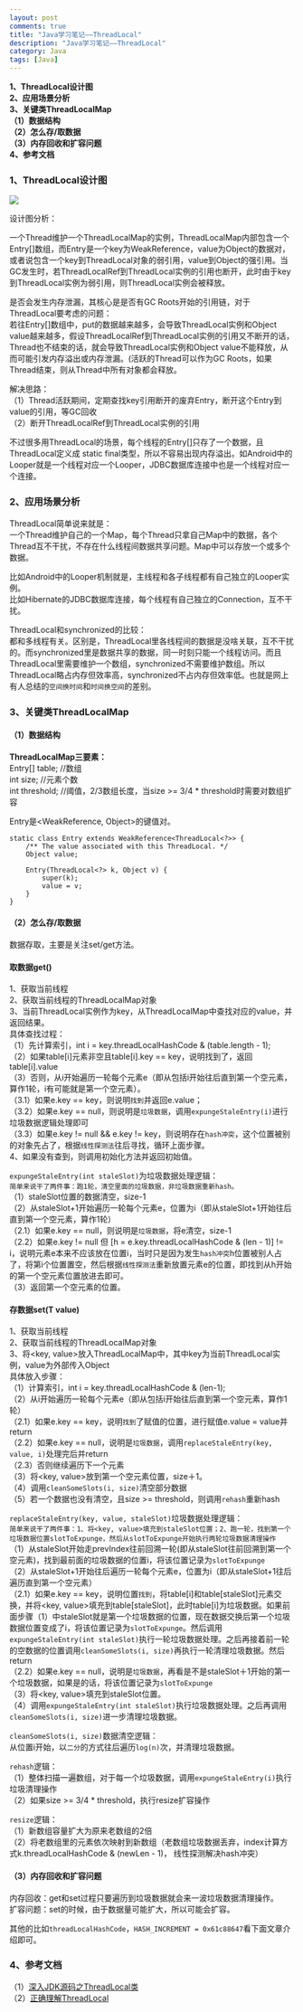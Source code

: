 ```yaml
---
layout: post
comments: true
title: "Java学习笔记——ThreadLocal"
description: "Java学习笔记——ThreadLocal"
category: Java
tags: [Java]
---
```



**1、ThreadLocal设计图**    
**2、应用场景分析**    
**3、关键类ThreadLocalMap**    
**（1）数据结构**    
**（2）怎么存/取数据**    
**（3）内存回收和扩容问题**    
**4、参考文档**

<!--more-->


### 1、ThreadLocal设计图

![](/image/2018-04-07-learning-notes-threadlocal/threadlocal.jpg)

设计图分析：    

一个Thread维护一个ThreadLocalMap的实例，ThreadLocalMap内部包含一个Entry[]数组，而Entry是一个key为WeakReference<ThreadLocal>，value为Object的数据对，或者说包含一个key到ThreadLocal对象的弱引用，value到Object的强引用。当GC发生时，若ThreadLocalRef到ThreadLocal实例的引用也断开，此时由于key到ThreadLocal实例为弱引用，则ThreadLocal实例会被释放。

是否会发生内存泄漏，其核心是是否有GC Roots开始的引用链，对于ThreadLocal要考虑的问题：    
若往Entry[]数组中，put的数据越来越多，会导致ThreadLocal实例和Object value越来越多，假设ThreadLocalRef到ThreadLocal实例的引用又不断开的话，Thread也不结束的话，就会导致ThreadLocal实例和Object value不能释放，从而可能引发内存溢出或内存泄漏。(活跃的Thread可以作为GC Roots，如果Thread结束，则从Thread中所有对象都会释放。

解决思路：    
（1）Thread活跃期间，定期查找key引用断开的废弃Entry，断开这个Entry到value的引用，等GC回收    
（2）断开ThreadLocalRef到ThreadLocal实例的引用

不过很多用ThreadLocal的场景，每个线程的Entry[]只存了一个数据，且ThreadLocal定义成 static final类型，所以不容易出现内存溢出。如Android中的Looper就是一个线程对应一个Looper，JDBC数据库连接中也是一个线程对应一个连接。

### 2、应用场景分析

ThreadLocal简单说来就是：    
一个Thread维护自己的一个Map，每个Thread只拿自己Map中的数据，各个Thread互不干扰，不存在什么线程间数据共享问题。Map中可以存放一个或多个数据。

比如Android中的Looper机制就是，主线程和各子线程都有自己独立的Looper实例。    
比如Hibernate的JDBC数据库连接，每个线程有自己独立的Connection，互不干扰。    

ThreadLocal和synchronized的比较：    
都和多线程有关。区别是，ThreadLocal里各线程间的数据是没啥关联，互不干扰的。而synchronized里是数据共享的数据，同一时刻只能一个线程访问。而且ThreadLocal里需要维护一个数组，synchronized不需要维护数组。所以ThreadLocal略占内存但效率高，synchronized不占内存但效率低。也就是网上有人总结的`空间换时间`和`时间换空间`的差别。

### 3、关键类ThreadLocalMap

#### （1）数据结构

**ThreadLocalMap三要素：**    
Entry[] table;  //数组    
int size;  //元素个数    
int threshold;  //阈值，2/3数组长度，当size >= 3/4 * threshold时需要对数组扩容    

Entry是<WeakReference<ThreadLocal>, Object>的键值对。    
    
    static class Entry extends WeakReference<ThreadLocal<?>> {
        /** The value associated with this ThreadLocal. */
        Object value;

        Entry(ThreadLocal<?> k, Object v) {
            super(k);
            value = v;
        }
    }
    
#### （2）怎么存/取数据

数据存取，主要是关注set/get方法。

#### 取数据get()    

1、获取当前线程    
2、获取当前线程的ThreadLocalMap对象    
3、当前ThreadLocal实例作为key，从ThreadLocalMap中查找对应的value，并返回结果。     
   具体查找过程：    
 （1）先计算索引，int i = key.threadLocalHashCode & (table.length - 1);    
 （2）如果table[i]元素非空且table[i].key == key，说明找到了，返回table[i].value    
 （3）否则，从i开始遍历一轮每个元素e（即从包括i开始往后直到第一个空元素，算作1轮，i有可能就是第一个空元素）。    
   （3.1）如果e.key == key，则说明`找到`并返回e.value；    
   （3.2）如果e.key == null，则说明是`垃圾数据`，调用`expungeStaleEntry(i)`进行垃圾数据逻辑处理即可    
   （3.3）如果e.key != null && e.key != key，则说明存在`hash冲突`，这个位置被别的对象先占了，根据`线性探测法`往后寻找，循环上面步骤。        
4、如果没有查到，则调用初始化方法并返回初始值。

`expungeStaleEntry(int staleSlot)`为垃圾数据处理逻辑：    
`简单来说干了两件事：跑1轮，清空里面的垃圾数据，非垃圾数据重新hash。`    
（1）staleSlot位置的数据清空，size-1    
（2）从staleSlot+1开始遍历一轮每个元素e，位置为i（即从staleSlot+1开始往后直到第一个空元素，算作1轮）    
    （2.1）如果e.key == null，则说明是`垃圾数据`，将e清空，size-1    
    （2.2）如果e.key != null 但  [h = e.key.threadLocalHashCode & (len - 1)] != i，说明元素e本来不应该放在位置i，当时只是因为发生`hash冲突`h位置被别人占了，将第i个位置置空，然后根据`线性探测法`重新放置元素e的位置，即找到从h开始的第一个空元素位置放进去即可。    
（3）返回第一个空元素的位置。    


#### 存数据set(T value)    

1、获取当前线程    
2、获取当前线程的ThreadLocalMap对象    
3、将<key, value>放入ThreadLocalMap中，其中key为当前ThreadLocal实例，value为外部传入Object    
具体放入步骤：    
（1）计算索引，int i = key.threadLocalHashCode & (len-1);    
（2）从i开始遍历一轮每个元素e（即从包括i开始往后直到第一个空元素，算作1轮）    
    （2.1）如果e.key == key，说明`找到`了赋值的位置，进行赋值e.value = value并return    
    （2.2）如果e.key == null，说明是`垃圾数据`，调用`replaceStaleEntry(key, value, i)`处理完后并return    
    （2.3）否则继续遍历下一个元素    
（3）将<key, value>放到第一个空元素位置，size＋1。    
（4）调用`cleanSomeSlots(i, size)`清空部分数据    
（5）若一个数据也没有清空，且size >= threshold，则调用`rehash`重新hash

`replaceStaleEntry(key, value, staleSlot)`垃圾数据处理逻辑：    
`简单来说干了两件事：1、将<key, value>填充到staleSlot位置；2、跑一轮，找到第一个垃圾数据位置slotToExpunge，然后从slotToExpunge开始执行两轮垃圾数据清理操作`    
（1）从staleSlot开始走prevIndex往前回溯一轮(即从staleSlot往前回溯到第一个空元素)，找到最前面的垃圾数据的位置i，将该位置记录为`slotToExpunge`    
（2）从staleSlot+1开始往后遍历一轮每个元素e，位置为i（即从staleSlot+1往后遍历直到第一个空元素）    
    （2.1）如果e.key == key，说明位置`找到`，将table[i]和table[staleSlot]元素交换，并将<key, value>填充到table[staleSlot]，此时table[i]为垃圾数据。如果前面步骤（1）中staleSlot就是第一个垃圾数据的位置，现在数据交换后第一个垃圾数据位置变成了i，将该位置记录为`slotToExpunge`。然后调用`expungeStaleEntry(int staleSlot)`执行一轮垃圾数据处理。之后再接着前一轮的空数据的位置调用`cleanSomeSlots(i, size)`再执行一轮清理垃圾数据。然后return   
    （2.2）如果e.key == null，说明是`垃圾数据`，再看是不是staleSlot＋1开始的第一个垃圾数据，如果是的话，将该位置记录为`slotToExpunge`    
（3）将<key, value>填充到staleSlot位置。    
（4）调用`expungeStaleEntry(int staleSlot)`执行垃圾数据处理。之后再调用`cleanSomeSlots(i, size)`进一步清理垃圾数据。

`cleanSomeSlots(i, size)`数据清空逻辑：    
从位置i开始，以`二分`的方式往后遍历`log(n)`次，并清理垃圾数据。    

`rehash`逻辑：    
（1）整体扫描一遍数组，对于每一个垃圾数据，调用`expungeStaleEntry(i)`执行垃圾清理操作    
（2）如果size >= 3/4 * threshold，执行resize扩容操作    

`resize`逻辑：    
（1）新数组容量扩大为原来老数组的2倍    
（2）将老数组里的元素依次映射到新数组（老数组垃圾数据丢弃，index计算方式k.threadLocalHashCode & (newLen - 1)， 线性探测解决hash冲突）    


#### （3）内存回收和扩容问题    

内存回收：get和set过程只要遍历到垃圾数据就会来一波垃圾数据清理操作。    
扩容问题：set的时候，由于数据量可能扩大，所以可能会扩容。    

其他的比如`threadLocalHashCode`，`HASH_INCREMENT = 0x61c88647`看下面文章介绍即可。

### 4、参考文档

（1）[深入JDK源码之ThreadLocal类](https://my.oschina.net/xianggao/blog/392440)    
（2）[正确理解ThreadLocal](http://lujh99.iteye.com/blog/103804)    




